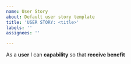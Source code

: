```yaml
---
name: User Story
about: Default user story template
title: 'USER STORY: <title>'
labels: ''
assignees: ''

---
```


As a **user** I can **capability** so that **receive benefit**
